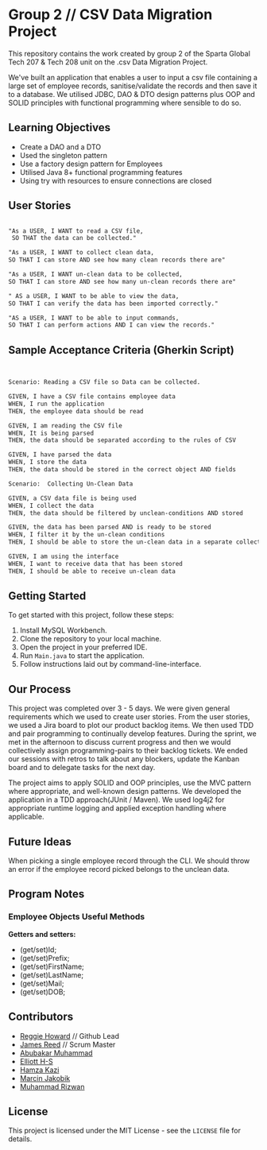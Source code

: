 # Group 2 // CSV Data Migration Project

This repository contains the work created by group 2 of the Sparta Global Tech 207 & Tech 208 unit on the .csv Data Migration Project.

We've built an application that enables a user to input a csv file containing a large set of employee records, sanitise/validate the records and then save it to a database. We utilised JDBC, DAO & DTO design patterns plus OOP and SOLID principles with functional programming where sensible to do so.

## Learning Objectives

* Create a DAO and a DTO
* Used the singleton pattern
* Use a factory design pattern for Employees
* Utilised Java 8+ functional programming features
* Using try with resources to ensure connections are closed

## User Stories

```md

"As a USER, I WANT to read a CSV file,
 SO THAT the data can be collected." 

"As a USER, I WANT to collect clean data,
SO THAT I can store AND see how many clean records there are" 

"As a USER, I WANT un-clean data to be collected,
SO THAT I can store AND see how many un-clean records there are" 

" AS a USER, I WANT to be able to view the data,
SO THAT I can verify the data has been imported correctly." 

"AS a USER, I WANT to be able to input commands,
SO THAT I can perform actions AND I can view the records."

```

## Sample Acceptance Criteria (Gherkin Script)

```md


Scenario: Reading a CSV file so Data can be collected.

GIVEN, I have a CSV file contains employee data
WHEN, I run the application
THEN, the employee data should be read

GIVEN, I am reading the CSV file
WHEN, It is being parsed
THEN, the data should be separated according to the rules of CSV 

GIVEN, I have parsed the data
WHEN, I store the data
THEN, the data should be stored in the correct object AND fields

Scenario:  Collecting Un-Clean Data

GIVEN, a CSV data file is being used
WHEN, I collect the data
THEN, the data should be filtered by unclean-conditions AND stored

GIVEN, the data has been parsed AND is ready to be stored
WHEN, I filter it by the un-clean conditions
THEN, I should be able to store the un-clean data in a separate collection

GIVEN, I am using the interface
WHEN, I want to receive data that has been stored
THEN, I should be able to receive un-clean data


```

## Getting Started

To get started with this project, follow these steps:

1. Install MySQL Workbench.
2. Clone the repository to your local machine.
3. Open the project in your preferred IDE.
4. Run `Main.java` to start the application.
5. Follow instructions laid out by command-line-interface.

## Our Process

This project was completed over 3 - 5 days. We were given general requirements which we used to create user stories. From the user stories, we used a Jira board to plot our product backlog items. We then used TDD and pair programming to continually develop features. During the sprint, we met in the afternoon to discuss current progress and then we would collectively assign programming-pairs to their backlog tickets. We ended our sessions with retros to talk about any blockers, update the Kanban board and to delegate tasks for the next day.

The project aims to apply SOLID and OOP principles, use the MVC pattern where appropriate, and well-known design patterns. We developed the application in a TDD approach(JUnit / Maven). We used log4j2 for appropriate runtime logging and applied exception handling where applicable.

## Future Ideas

When picking a single employee record through the CLI. We should throw an error if the employee record picked belongs to the unclean data.

## Program Notes

### Employee Objects Useful Methods

**Getters and setters:**

* (get/set)Id;
* (get/set)Prefix;
* (get/set)FirstName;
* (get/set)LastName;
* (get/set)Mail;
* (get/set)DOB;

## Contributors

* [Reggie Howard](https://github.com/Reg-Howard) // Github Lead
* [James Reed](https://github.com/@Name-taken23) // Scrum Master
* [Abubakar Muhammad](https://github.com/bakar212)
* [Elliott H-S](https://github.com/ells101)
* [Hamza Kazi](https://github.com/@HamzaKazi)
* [Marcin Jakobik](https://github.com/@MarcinJakobik)
* [Muhammad Rizwan](https://github.com/@usmanrizwan1)

## License

This project is licensed under the MIT License - see the `LICENSE` file for details.
